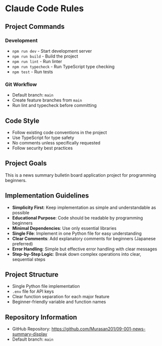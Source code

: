 # Claude Code Rules

## Project Commands

### Development
- `npm run dev` - Start development server
- `npm run build` - Build the project
- `npm run lint` - Run linter
- `npm run typecheck` - Run TypeScript type checking
- `npm test` - Run tests

### Git Workflow
- Default branch: `main`
- Create feature branches from `main`
- Run lint and typecheck before committing

## Code Style
- Follow existing code conventions in the project
- Use TypeScript for type safety
- No comments unless specifically requested
- Follow security best practices

## Project Goals
This is a news summary bulletin board application project for programming beginners.

## Implementation Guidelines
- **Simplicity First**: Keep implementation as simple and understandable as possible
- **Educational Purpose**: Code should be readable by programming beginners
- **Minimal Dependencies**: Use only essential libraries
- **Single File**: Implement in one Python file for easy understanding
- **Clear Comments**: Add explanatory comments for beginners (Japanese preferred)
- **Error Handling**: Simple but effective error handling with clear messages
- **Step-by-Step Logic**: Break down complex operations into clear, sequential steps

## Project Structure
- Single Python file implementation
- `.env` file for API keys
- Clear function separation for each major feature
- Beginner-friendly variable and function names

## Repository Information
- GitHub Repository: https://github.com/Murasan201/09-001-news-summary-display
- Default branch: `main`